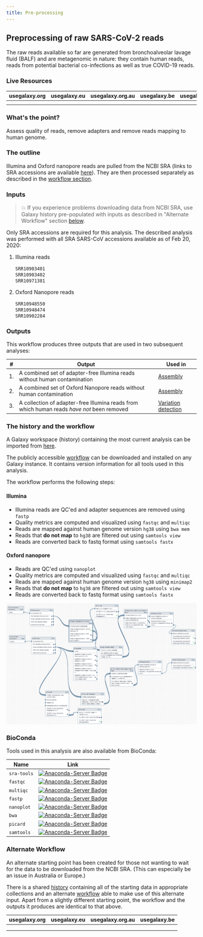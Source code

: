 ```yaml
---
title: Pre-processing
---
```


## Preprocessing of raw SARS-CoV-2 reads

The raw reads available so far are generated from bronchoalveolar lavage fluid (BALF) and are metagenomic in nature: they contain human reads, reads from potential bacterial co-infections as well as true COVID-19 reads.

### Live Resources

| usegalaxy.org | usegalaxy.eu | usegalaxy.org.au | usegalaxy.be | usegalaxy.fr |
|:--------:|:------------:|:------------:|:------------:|:------------:|
| <FlatShield label="workflow" message="run" href="https://usegalaxy.org/u/aun1/w/covid-19-pre-pp" alt="Galaxy workflow" /> | <FlatShield label="workflow" message="run" href="https://usegalaxy.eu/u/wolfgang-maier/w/covid-19-read-pre-processing" alt="Galaxy workflow" /> | <FlatShield label="workflow" message="run" href="https://usegalaxy.org.au/u/simongladman/w/covid-19-read-pre-processing" alt="Galaxy workflow" /> | <FlatShield label="workflow" message="run" href="https://usegalaxy.be/u/ieguinoa/w/covid-19-read-pre-processing" alt="Galaxy workflow" /> | <FlatShield label="workflow" message="run" href="https://usegalaxy.fr/u/lecorguille/w/covid-19-read-pre-processing-with-download" alt="Galaxy workflow" /> |
| <FlatShield label="history" message="view" href="https://usegalaxy.org/u/aun1/h/covid-19-pre-processing" alt="Galaxy history" /> | <FlatShield label="history" message="view" href="https://usegalaxy.eu/u/wolfgang-maier/h/covid-19-sequenced-reads-preprocessing" alt="Galaxy history" /> | <FlatShield label="history" message="view" href="https://usegalaxy.org.au/u/simongladman/h/covid-19-alternate-pre-processing" alt="Galaxy history" /> | <FlatShield label="history" message="view" href="https://usegalaxy.be/u/ieguinoa/h/covid-19---preprocessing-from-local-files" alt="Galaxy history" /> | <FlatShield label="history" message="view" href="https://usegalaxy.fr/u/lecorguille/h/covid-19-pre-processing" alt="Galaxy history" /> |


### What's the point?

Assess quality of reads, remove adapters and remove reads mapping to human genome.

### The outline

Illumina and Oxford nanopore reads are pulled from the NCBI SRA (links to SRA accessions are available [here](https://www.ncbi.nlm.nih.gov/genbank/sars-cov-2-seqs/)). They are then processed separately as described in the [workflow section](#the-history-and-the-workflow).

### Inputs

> :boom: If you experience problems downloading data from NCBI SRA, use Galaxy history pre-populated with inputs as described in "Alternate Workflow" section [below](#alternate-workflow).

Only SRA accessions are required for this analysis. The described analysis was performed with all SRA SARS-CoV accessions available as of Feb 20, 2020:

1. Illumina reads

   ```
   SRR10903401
   SRR10903402
   SRR10971381
   ```

2. Oxford Nanopore reads

   ```
   SRR10948550
   SRR10948474
   SRR10902284
   ```

### Outputs

This workflow produces three outputs that are used in two subsequent analyses:

| #  | Output | Used in |
|----|------|---------|
| 1. | A combined set of adapter-free Illumina reads without human contamination | [Assembly](../2-Assembly/) |
| 2. | A combined set of Oxford Nanopore reads without human contamination | [Assembly](../2-Assembly/) |
| 3. | A collection of adapter-free Illumina reads from which human reads *have not* been removed | [Variation detection](../4-Variation/) |

### The history and the workflow

A Galaxy workspace (history) containing the most current analysis can be imported from [here](https://usegalaxy.org/u/aun1/h/covid-19-pre-processing).

The publicly accessible [workflow](https://usegalaxy.org/u/aun1/w/covid-19-pre-pp) can be downloaded and installed on any Galaxy instance. It contains version information for all tools used in this analysis.

The workflow performs the following steps:

#### Illumina

 - Illumina reads are QC'ed and adapter sequences are removed using `fastp`
 - Quality metrics are computed and visualized using `fastqc`  and `multiqc`
 - Reads are mapped against human genome version `hg38` using `bwa mem`
 - Reads that **do not map** to `hg38` are filtered out using `samtools view`
 - Reads are converted back to fastq format using `samtools fastx`

#### Oxford nanopore

 - Reads are QC'ed using `nanoplot`
 - Quality metrics are computed and visualized using `fastqc`  and `multiqc`
 - Reads are mapped against human genome version `hg38` using `minimap2`
 - Reads that **do not map** to `hg38` are filtered out using `samtools view`
 - Reads are converted back to fastq format using `samtools fastx`

![](./pp_wf.png)

### BioConda

Tools used in this analysis are also available from BioConda:

| Name | Link |
|------|----------------|
| `sra-tools` | [![Anaconda-Server Badge](https://anaconda.org/bioconda/sra-tools/badges/version.svg)](https://anaconda.org/bioconda/sra-tools) |
| `fastqc` | [![Anaconda-Server Badge](https://anaconda.org/bioconda/fastqc/badges/version.svg)](https://anaconda.org/bioconda/fastqc) |
| `multiqc` | [![Anaconda-Server Badge](https://anaconda.org/bioconda/multiqc/badges/version.svg)](https://anaconda.org/bioconda/multiqc) |
| `fastp` | [![Anaconda-Server Badge](https://anaconda.org/bioconda/fastp/badges/version.svg)](https://anaconda.org/bioconda/fastp) |
| `nanoplot` | [![Anaconda-Server Badge](https://anaconda.org/bioconda/nanoplot/badges/version.svg)](https://anaconda.org/bioconda/nanoplot) |
| `bwa` | [![Anaconda-Server Badge](https://anaconda.org/bioconda/bwa/badges/version.svg)](https://anaconda.org/bioconda/bwa) |
| `picard` | [![Anaconda-Server Badge](https://anaconda.org/bioconda/picard/badges/version.svg)](https://anaconda.org/bioconda/picard) |
| `samtools` | [![Anaconda-Server Badge](https://anaconda.org/bioconda/samtools/badges/version.svg)](https://anaconda.org/bioconda/samtools) |


### Alternate Workflow

An alternate starting point has been created for those not wanting to wait for the data to be downloaded from the NCBI SRA. (This can especially be an issue in Australia or Europe.)

There is a shared [history](https://usegalaxy.org.au/u/simongladman/h/covid-19-raw-data) containing all of the starting data in appropriate collections and an alternate [workflow](https://usegalaxy.org.au/u/simongladman/w/covid-19-alternate-pre-processing) able to make use of this alternate input. Apart from a slightly different starting point, the workflow and the outputs it produces are identical to that above.

| usegalaxy.org | usegalaxy.eu | usegalaxy.org.au | usegalaxy.be |
|:-----------:|:------------:|:----------------:|:----------------:|
| <FlatShield label="Input History" message="view" href="https://usegalaxy.org/u/aun1/h/covid-19-sra-data" alt="Input History" /> | <FlatShield label="Input History" message="view" href="https://usegalaxy.eu/u/wolfgang-maier/h/covid-19-raw-data" alt="Input History" /> | <FlatShield label="Input History" message="view" href="https://usegalaxy.org.au/u/simongladman/h/covid-19-raw-data" alt="Input History" /> | <FlatShield label="Input History" message="view" href="https://usegalaxy.be/u/ieguinoa/h/covid-19-raw-data" alt="Input History" /> |
| <FlatShield label="workflow" message="run" href="https://usegalaxy.org/u/aun1/w/copy-of-covid-19-read-pre-processing" alt="Galaxy alternate workflow" /> | <FlatShield label="workflow" message="run" href="https://usegalaxy.eu/u/wolfgang-maier/w/covid-19-read-pre-processing-without-downloading-from-sra" alt="Galaxy alternate workflow" /> | <FlatShield label="workflow" message="run" href="https://usegalaxy.org.au/u/simongladman/w/covid-19-alternate-pre-processing" alt="Galaxy alternate workflow" /> | <FlatShield label="workflow" message="run" href="https://usegalaxy.be/u/ieguinoa/w/covid-19-read-pre-processing-alternative" alt="Galaxy alternate workflow" /> |
| <FlatShield label="final History" message="view" href="https://usegalaxy.org/u/aun1/h/covid-19-pre-processing" alt="Galaxy final history" /> | <FlatShield label="final History" message="view" href="https://usegalaxy.eu/u/wolfgang-maier/h/covid-19-read-pre-processing-without-downloading-from-sra" alt="Galaxy final history" /> | <FlatShield label="final History" message="view" href="https://usegalaxy.org.au/u/simongladman/h/covid-19-alternate-pre-processing" alt="Galaxy final history" /> | <FlatShield label="final History" message="view" href="https://usegalaxy.be/u/ieguinoa/h/covid-19---preprocessing-from-local-files" alt="Galaxy final history" /> |



